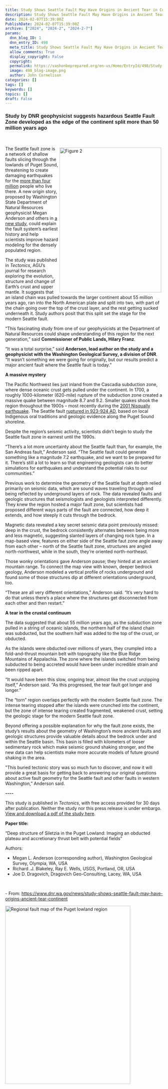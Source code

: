```yaml
---
title: Study Shows Seattle Fault May Have Origins in Ancient Tear in Continent
description: Study Shows Seattle Fault May Have Origins in Ancient Tear in Continent
date: 2024-02-07T15:39:00Z
PublishDate: 2024-02-07T15:39:00Z
archive: ["2024", "2024-2", "2024-2-7"]
params:
  dnn_blog_ID: 1
  dnn_entry_ID: 498
  meta_title: Study Shows Seattle Fault May Have Origins in Ancient Tear in Continent
  allow_comments: True
  display_copyright: False
  copyright:
  permalink: https://vashonbeprepared.org/en-us/Home/EntryId/498/Study-Shows-Seattle-Fault-May-Have-Origins-in-Ancient-Tear-in-Continent
  image: 498_blog-image.png
  author: John Cornelison
categories: []
tags: []
keywords: []
topics: []
draft: False
---
```


<h3><font face="Arial">Study by DNR geophysicist suggests hazardous Seattle Fault Zone developed as the edge of the continent split more than 50 million years ago</font></h3>

<p>&nbsp;</p>

<p><a href="./images/498/Figure%202_1.png"><img alt="Figure 2" src="./images/498/Figure%202_1.png" style="border: 0px; float: right; display: inline; background-image: none; width: 325px; height: 461px; margin: 5px;" title="Figure 2" /></a>The Seattle fault zone is a network of shallow faults slicing through the lowlands of Puget Sound, threatening to create damaging earthquakes for the <a href="https://censusreporter.org/profiles/31000US42660-seattle-tacoma-bellevue-wa-metro-area/">more than four million</a> people who live there. A new origin story, proposed by Washington State Department of Natural Resources geophysicist Megan Anderson and others in <a href="https://agupubs.onlinelibrary.wiley.com/doi/10.1029/2022TC007720">a new study</a>, could explain the fault system&rsquo;s earliest history and help scientists improve hazard modeling for the densely populated region.</p>

<p>The study was published in <em>Tectonics</em>, AGU&rsquo;s journal for research exploring the evolution, structure and change of Earth&rsquo;s crust and upper mantle. It suggests that an island chain was pulled towards the larger continent about 55 million years ago, ran into the North American plate and split into two, with part of the chain going over the top of the crust layer, and the rest getting sucked underneath it. Study authors posit that this split set the stage for the modern Seattle fault.</p>

<p>&ldquo;This fascinating study from one of our geophysicists at the Department of Natural Resources could shape understanding of this region for the next generation,&rdquo; said <strong>Commissioner of Public Lands, Hilary Franz</strong>.</p>

<p>&ldquo;It was a total surprise,&rdquo; said <strong>Anderson, lead author on the study and a geophysicist with the Washington Geological Survey, a division of DNR</strong>. &ldquo;It wasn&rsquo;t something we were going for originally, but our results predict a major ancient fault where the Seattle fault is today.&rdquo;</p>

<p><strong>A massive mystery</strong></p>

<p>The Pacific Northwest lies just inland from the Cascadia subduction zone, where dense oceanic crust gets pulled under the continent. In 1700, a roughly 1000-kilometer (620-mile) rupture of the subduction zone created a massive quake between magnitude 8.7 and 9.2. Smaller quakes shook the region throughout the 1900s &ndash; most recently during the <a href="https://www.seattletimes.com/seattle-news/science/20-years-after-the-nisqually-earthquake-are-we-better-prepared-for-the-big-one/">2001 Nisqually earthquake</a>. The Seattle fault <a href="https://www.science.org/doi/full/10.1126/sciadv.adh4973">ruptured in 923-924 AD</a>, based on local Indigenous oral traditions and geologic evidence along the Puget Sound shoreline.</p>

<p>Despite the region&rsquo;s seismic activity, scientists didn&rsquo;t begin to study the Seattle fault zone in earnest until the 1990s.&nbsp;</p>

<p>&ldquo;There&rsquo;s a lot more uncertainty about the Seattle fault than, for example, the San Andreas fault,&rdquo; Anderson said. &ldquo;The Seattle fault could generate something like a magnitude 7.2 earthquake, and we want to be prepared for it. There&rsquo;s still a lot to learn so that engineering geologists can do better simulations for earthquakes and understand the potential risks to our communities.&rdquo;</p>

<p>Previous work to determine the geometry of the Seattle fault at depth relied primarily on seismic data, which are sound waves traveling through and being reflected by underground layers of rock. The data revealed faults and geologic structures that seismologists and geologists interpreted differently. They knew the region hosted a major fault zone, but scientists had proposed different ways parts of the fault are connected, how deep it extends, and how steeply it cuts through the bedrock.</p>

<p>Magnetic data revealed a key secret seismic data point previously missed: deep in the crust, the bedrock consistently alternates between being more and less magnetic, suggesting slanted layers of changing rock type. In a map-based view, features on either side of the Seattle faut zone angle away from each other &ndash; north of the Seattle fault zone, structures are angled north-northwest, while in the south, they&rsquo;re oriented north-northeast.&nbsp;</p>

<p>Those wonky orientations gave Anderson pause; they hinted at an ancient mountain range. To connect the map view with known, deeper bedrock geology, Anderson modeled a vertical profile of rocks underground and found some of those structures dip at different orientations underground, too.</p>

<p>&ldquo;These are all very different orientations,&rdquo; Anderson said. &ldquo;It&rsquo;s very hard to do that unless there&rsquo;s a place where the structures get disconnected from each other and then restart.&rdquo;</p>

<p><strong>A tear in the crustal continuum</strong></p>

<p>The data suggested that about 55 million years ago, as the subduction zone pulled in a string of oceanic islands, the northern half of the island chain was subducted, but the southern half was added to the top of the crust, or obducted.</p>

<p>As the islands were obducted over millions of years, they crumpled into a fold-and-thrust mountain belt with topography like the Blue Ridge Mountains of Appalachia. The zone where the islands switched from being subducted to being accreted would have been under incredible strain and been ripped apart.</p>

<p>&ldquo;It would have been this slow, ongoing tear, almost like the crust unzipping itself,&rdquo; Anderson said. &ldquo;As this progressed, the tear fault got longer and longer.&rdquo;</p>

<p>The &ldquo;torn&rdquo; region overlaps perfectly with the modern Seattle fault zone. The intense tearing stopped after the islands were crunched into the continent, but the zone of intense tearing created fragmented, weakened crust, setting the geologic stage for the modern Seattle fault zone.</p>

<p>Beyond offering a possible explanation for why the fault zone exists, the study&rsquo;s results about the geometry of Washington&rsquo;s more ancient faults and geologic structures provide valuable details about the bedrock under and within the Seattle basin. This basin is filled with kilometers of looser sedimentary rock which make seismic ground shaking stronger, and the new data can help scientists make more accurate models of future ground shaking in the area.&nbsp;</p>

<p>&quot;This buried tectonic story was so much fun to discover, and now it will provide a great basis for getting back to answering our original questions about active fault geometry for the Seattle fault and other faults in western Washington,&rdquo; Anderson said.</p>

<p><strong>----</strong></p>

<p>This study is published in <em>Tectonics</em>, with free access provided for 30 days after publication. Neither the study nor this press release is under embargo. <a href="https://agupubs.onlinelibrary.wiley.com/doi/10.1029/2022TC007720">View and download a pdf of the study here</a>.</p>

<p><strong>Paper title:</strong></p>

<p>&ldquo;Deep structure of Siletzia in the Puget Lowland: Imaging an obducted plateau and accretionary thrust belt with potential fields&rdquo;</p>

<p>Authors:</p>

<ul>
 <li>Megan L. Anderson (corresponding author), Washington Geological Survey, Olympia, WA, USA&nbsp;</li>
 <li>Richard .J. Blakeley, Ray E. Wells, USGS, Portland, OR, USA&nbsp;</li>
 <li>Joe D. Dragovich, Dragovich Geo-Consulting, Lacey, WA, USA</li>
</ul>

<p>&nbsp;</p>

<p>- From: <a href="https://www.dnr.wa.gov/news/study-shows-seattle-fault-may-have-origins-ancient-tear-continent" title="https://www.dnr.wa.gov/news/study-shows-seattle-fault-may-have-origins-ancient-tear-continent">https://www.dnr.wa.gov/news/study-shows-seattle-fault-may-have-origins-ancient-tear-continent</a></p>

<p><img alt="Regional fault map of the Puget lowland region" height="567" src="./images/498/Figure 2.png " width="400" /></p>
